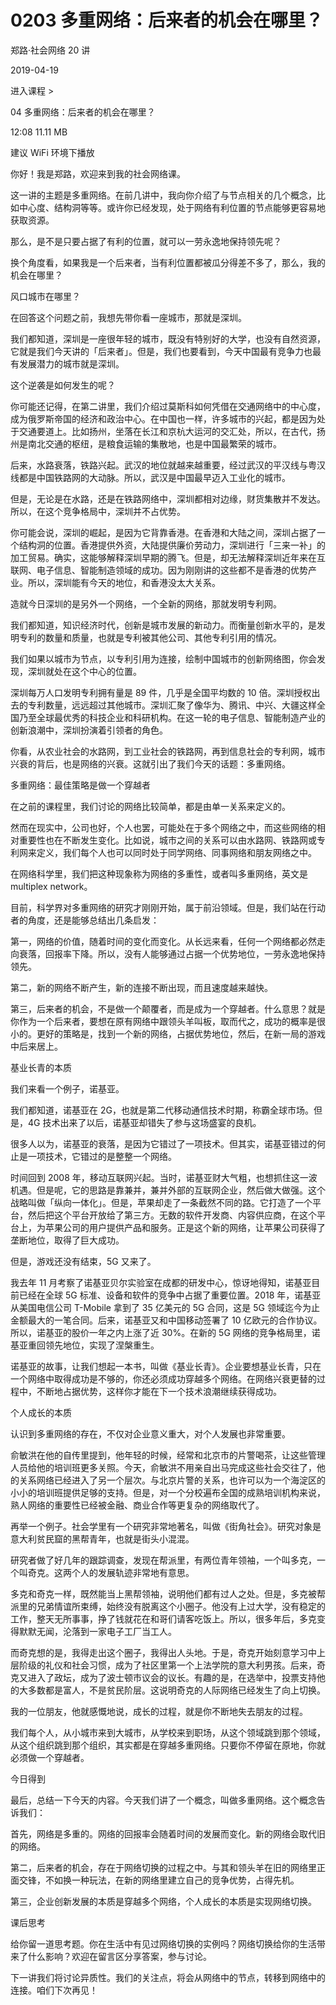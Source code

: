 # 0203 多重网络：后来者的机会在哪里？

郑路·社会网络 20 讲

2019-04-19


进入课程 >

04 多重网络：后来者的机会在哪里？

12:08 11.11 MB


建议 WiFi 环境下播放

你好！我是郑路，欢迎来到我的社会网络课。

这一讲的主题是多重网络。在前几讲中，我向你介绍了与节点相关的几个概念，比如中心度、结构洞等等。或许你已经发现，处于网络有利位置的节点能够更容易地获取资源。

那么，是不是只要占据了有利的位置，就可以一劳永逸地保持领先呢？

换个角度看，如果我是一个后来者，当有利位置都被瓜分得差不多了，那么，我的机会在哪里？

风口城市在哪里？

在回答这个问题之前，我想先带你看一座城市，那就是深圳。

我们都知道，深圳是一座很年轻的城市，既没有特别好的大学，也没有自然资源，它就是我们今天讲的「后来者」。但是，我们也要看到，今天中国最有竞争力也最有发展潜力的城市就是深圳。

这个逆袭是如何发生的呢？

你可能还记得，在第二讲里，我们介绍过莫斯科如何凭借在交通网络中的中心度，成为俄罗斯帝国的经济和政治中心。在中国也一样，许多城市的兴起，都是因为处于交通要道上。比如扬州，坐落在长江和京杭大运河的交汇处，所以，在古代，扬州是南北交通的枢纽，是粮食运输的集散地，也是中国最繁荣的城市。

后来，水路衰落，铁路兴起。武汉的地位就越来越重要，经过武汉的平汉线与粤汉线都是中国铁路网的大动脉。所以，武汉是中国最早迈入工业化的城市。

但是，无论是在水路，还是在铁路网络中，深圳都相对边缘，财货集散并不发达。所以，在这个竞争格局中，深圳并不占优势。

你可能会说，深圳的崛起，是因为它背靠香港。在香港和大陆之间，深圳占据了一个结构洞的位置。香港提供外资，大陆提供廉价劳动力，深圳进行「三来一补」的加工贸易。确实，这能够解释深圳早期的腾飞。但是，却无法解释深圳近年来在互联网、电子信息、智能制造领域的成功。因为刚刚讲的这些都不是香港的优势产业。所以，深圳能有今天的地位，和香港没太大关系。

造就今日深圳的是另外一个网络，一个全新的网络，那就发明专利网。

我们都知道，知识经济时代，创新是城市发展的新动力。而衡量创新水平的，是发明专利的数量和质量，也就是专利被其他公司、其他专利引用的情况。

我们如果以城市为节点，以专利引用为连接，绘制中国城市的创新网络图，你会发现，深圳就处在这个中心的位置。

深圳每万人口发明专利拥有量是 89 件，几乎是全国平均数的 10 倍。深圳授权出去的专利数量，远远超过其他城市。深圳汇聚了像华为、腾讯、中兴、大疆这样全国乃至全球最优秀的科技企业和科研机构。在这一轮的电子信息、智能制造产业的创新浪潮中，深圳扮演着引领者的角色。

你看，从农业社会的水路网，到工业社会的铁路网，再到信息社会的专利网，城市兴衰的背后，也是网络的兴衰。这就引出了我们今天的话题：多重网络。

多重网络：最佳策略是做一个穿越者

在之前的课程里，我们讨论的网络比较简单，都是由单一关系来定义的。

然而在现实中，公司也好，个人也罢，可能处在于多个网络之中，而这些网络的相对重要性也在不断发生变化。比如说，城市之间的关系可以由水路网、铁路网或专利网来定义，我们每个人也可以同时处于同学网络、同事网络和朋友网络之中。

在网络科学里，我们把这种现象称为网络的多重性，或者叫多重网络，英文是 multiplex network。

目前，科学界对多重网络的研究才刚刚开始，属于前沿领域。但是，我们站在行动者的角度，还是能够总结出几条启发：

第一，网络的价值，随着时间的变化而变化。从长远来看，任何一个网络都必然走向衰落，回报率下降。所以，没有人能够通过占据一个优势地位，一劳永逸地保持领先。

第二，新的网络不断产生，新的连接不断出现，而且速度越来越快。

第三，后来者的机会，不是做一个颠覆者，而是成为一个穿越者。什么意思？就是你作为一个后来者，要想在原有网络中跟领头羊叫板，取而代之，成功的概率是很小的。更好的策略是，找到一个新的网络，占据优势地位，然后，在新一局的游戏中后来居上。

基业长青的本质

我们来看一个例子，诺基亚。

我们都知道，诺基亚在 2G，也就是第二代移动通信技术时期，称霸全球市场。但是，4G 技术出来了以后，诺基亚却错失了参与这场盛宴的良机。

很多人以为，诺基亚的衰落，是因为它错过了一项技术。但其实，诺基亚错过的何止是一项技术，它错过的是整整一个网络。

时间回到 2008 年，移动互联网兴起。当时，诺基亚财大气粗，也想抓住这一波机遇。但是呢，它的思路是靠兼并，兼并外部的互联网企业，然后做大做强。这个战略叫做「纵向一体化」。但是，苹果却走了一条截然不同的路。它打造了一个平台，然后把这个平台开放给了第三方。无数的软件开发商、内容供应商，在这个平台上，为苹果公司的用户提供产品和服务。正是这个新的网络，让苹果公司获得了垄断地位，取得了巨大成功。

但是，游戏还没有结束，5G 又来了。

我去年 11 月考察了诺基亚贝尔实验室在成都的研发中心，惊讶地得知，诺基亚目前已经在全球 5G 标准、设备和软件的竞争中占据了重要位置。2018 年，诺基亚从美国电信公司 T-Mobile 拿到了 35 亿美元的 5G 合同，这是 5G 领域迄今为止金额最大的一笔合同。后来，诺基亚又和中国移动签署了 10 亿欧元的合作协议。所以，诺基亚的股价一年之内上涨了近 30%。在新的 5G 网络的竞争格局里，诺基亚重回领先地位，实现了涅槃重生。

诺基亚的故事，让我们想起一本书，叫做《基业长青》。企业要想基业长青，只在一个网络中取得成功是不够的，你还必须成功穿越多个网络。在网络兴衰更替的过程中，不断地占据优势，这样你才能在下一个技术浪潮继续获得成功。

个人成长的本质

认识到多重网络的存在，不仅对企业意义重大，对个人发展也非常重要。

俞敏洪在他的自传里提到，他年轻的时候，经常和北京市的片警喝茶，让这些管理人员给他的培训班更多关照。今天，俞敏洪不用亲自出马完成这些社会交往了，他的关系网络已经进入了另一个层次。与北京片警的关系，也许可以为一个海淀区的小小的培训班提供足够的支持。但是，对一个分校遍布全国的成熟培训机构来说，熟人网络的重要性已经被金融、商业合作等更复杂的网络取代了。

再举一个例子。社会学里有一个研究非常地著名，叫做《街角社会》。研究对象是意大利贫民窟的黑帮青年，也就是街头小混混。

研究者做了好几年的跟踪调查，发现在帮派里，有两位青年领袖，一个叫多克，一个叫奇克。这两个人的发展轨迹非常地有意思。

多克和奇克一样，既然能当上黑帮领袖，说明他们都有过人之处。但是，多克被帮派里的兄弟情谊所束缚，始终没有脱离这个小圈子。他没有上过大学，没有稳定的工作，整天无所事事，挣了钱就花在和哥们请客吃饭上。所以，很多年后，多克变得默默无闻，沦落到一家电子工厂当工人。

而奇克想的是，我得走出这个圈子，我得出人头地。于是，奇克开始刻意学习中上层阶级的礼仪和社会习惯，成为了社区里第一个上法学院的意大利男孩。后来，奇克又进入了政坛，成为了波士顿市议会的议长。有趣的是，在选举中，投票支持他的大多数都是富人，不是贫民阶层。这说明奇克的人际网络已经发生了向上切换。

我的一位朋友，他就感慨地说，成长的过程，就是你不断地失去朋友的过程。

我们每个人，从小城市来到大城市，从学校来到职场，从这个领域跳到那个领域，从这个组织跳到那个组织，其实都是在穿越多重网络。只要你不停留在原地，你就必须做一个穿越者。

今日得到

最后，总结一下今天的内容。今天我们讲了一个概念，叫做多重网络。这个概念告诉我们：

首先，网络是多重的。网络的回报率会随着时间的发展而变化。新的网络会取代旧的网络。

第二，后来者的机会，存在于网络切换的过程之中。与其和领头羊在旧的网络里正面交锋，不如换一种玩法，在新的网络里建立自己的竞争优势，占得先机。

第三，企业创新发展的本质是穿越多个网络，个人成长的本质是实现网络切换。

课后思考

给你留一道思考题。你在生活中有见过网络切换的实例吗？网络切换给你的生活带来了什么影响？欢迎在留言区分享答案，参与讨论。

下一讲我们将讨论异质性。我们的关注点，将会从网络中的节点，转移到网络中的连接。咱们下次再见！


